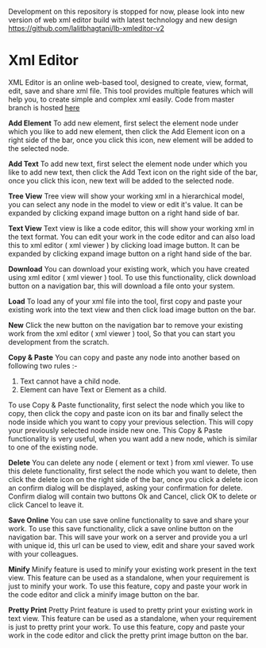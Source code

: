 Development on this repository is stopped for now, please look into new version of web xml editor build with latest technology and new design https://github.com/lalitbhagtani/lb-xmleditor-v2


# Xml Editor
XML Editor is an online web-based tool, designed to create, view, format, edit, save and share xml file. This tool provides multiple features which will help you, to create simple and complex xml easily. Code from master branch is hosted [here](http://codedestine.com/xml-editor.html)

**Add Element** 
To add new element, first select the element node under which you like to add new element, then click the Add Element icon on a right side of the bar, once you click this icon, new element will be added to the selected node.

**Add Text**
To add new text, first select the element node under which you like to add new text, then click the Add Text icon on the right side of the bar, once you click this icon, new text will be added to the selected node.

**Tree View**
Tree view will show your working xml in a hierarchical model, you can select any node in the model to view or edit it's value. It can be expanded by clicking expand image button on a right hand side of bar.

**Text View**
Text view is like a code editor, this will show your working xml in the text format. You can edit your work in the code editor and can also load this to xml editor ( xml viewer ) by clicking load image button. It can be expanded by clicking expand image button on a right hand side of the bar.

**Download**
You can download your existing work, which you have created using xml editor ( xml viewer ) tool. To use this functionality, click download button on a navigation bar, this will download a file onto your system.

**Load**
To load any of your xml file into the tool, first copy and paste your existing work into the text view and then click load image button on the bar.

**New**
Click the new button on the navigation bar to remove your existing work from the xml editor ( xml viewer ) tool, So that you can start you development from the scratch.

**Copy & Paste**
You can copy and paste any node into another based on following two rules :-
	

 1. Text cannot have a child node.
 2.  Element can have Text or Element as
    a child.

To use Copy & Paste functionality, first select the node which you like to copy, then click the copy and paste icon on its bar and finally select the node inside which you want to copy your previous selection. This will copy your previously selected node inside new one. This Copy & Paste functionality is very useful, when you want add a new node, which is similar to one of the existing node.
	
**Delete**
You can delete any node ( element or text ) from xml viewer. To use this delete functionality, first select the node which you want to delete, then click the delete icon on the right side of the bar, once you click a delete icon an confirm dialog will be displayed, asking your confirmation for delete. Confirm dialog will contain two buttons Ok and Cancel, click OK to delete or click Cancel to leave it.

**Save Online**
You can use save online functionality to save and share your work. To use this save functionality, click a save online button on the navigation bar. This will save your work on a server and provide you a url with unique id, this url can be used to view, edit and share your saved work with your colleagues.

**Minify**
Minify feature is used to minify your existing work present in the text view. This feature can be used as a standalone, when your requirement is just to minify your work. To use this feature, copy and paste your work in the code editor and click a minify image button on the bar.

**Pretty Print**
Pretty Print feature is used to pretty print your existing work in text view. This feature can be used as a standalone, when your requirement is just to pretty print your work. To use this feature, copy and paste your work in the code editor and click the pretty print image button on the bar.



